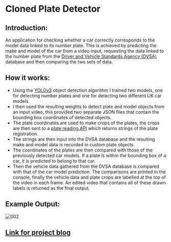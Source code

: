 # Cloned Plate Detector

## Introduction:
An application for checking whether a car correctly corresponds to the model data linked to its number plate. This is achieved by predicting the make and model of the car from a video input, requesting the data linked to the number plate from the [Driver and Vehicle Standards Agency (DVSA)](https://www.gov.uk/get-vehicle-information-from-dvla) database and then comparing the two sets of data.

## How it works:
- Using the [YOLOv3](https://pjreddie.com/darknet/yolo/) object detection algorithm I trained two models, one for detecting number plates and 
one for detecting two different UK car models. 
- I then used the resulting weights to detect plate and model objects from an input video, this provided two 
separate JSON files that contain the bounding box coordinates of detected objects. 
- The plate coordinates are used to make crops of the plates, the crops are then sent to a [plate reading API](https://platerecognizer.com/) 
which returns strings of the plate registration. 
- The strings are then input into the DVSA database and the resulting make and model data is recorded in 
custom plate objects.
- The coordinates of the plates are then compared with those of the previously detected car models. If a 
plate is within the bounding box of a car, it is predicted to belong to that car. 
- Then the vehicle data gathered from the DVSA database is compared with that of the car model 
prediction. The comparisons are printed in the console, finally the vehicle data and plate crops are 
labelled at the top of the video in each frame. An edited video that contains all of these drawn labels is 
returned as the final output.

## Example Output:
![002](https://user-images.githubusercontent.com/36639745/123460988-5e838400-d5e0-11eb-8a59-4af1df418ab8.jpeg)

## [Link for project blog](https://www.doc.gold.ac.uk/~shuss020/my-wordpress/)
